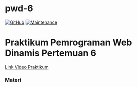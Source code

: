 # pwd-6
[![GitHub](https://img.shields.io/github/license/himawanTIF/pwd-6?style=flat-square)](https://github.com/himawanTIF/pwd-6/blob/main/LICENSE)
[![Maintenance](https://img.shields.io/maintenance/yes/2020?style=flat-square)](https://github.com/himawanTIF/pwd-6/graphs/commit-activity)

# Praktikum Pemrograman Web Dinamis Pertemuan 6
[Link Video Praktikum](https://drive.google.com/file/d/1KqaMIGo77OJnzdmV7JVks6vZKD79o74X/view)

### Materi
